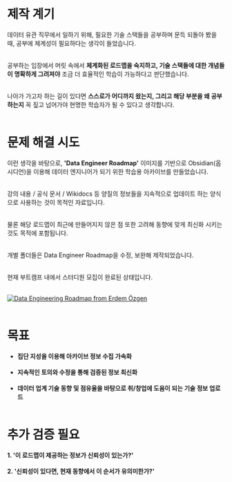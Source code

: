 # 제작 계기

데이터 유관 직무에서 일하기 위해, 필요한 기술 스택들을 공부하며 문득 되돌아 봤을 때, 공부에 체계성이 필요하다는 생각이 들었습니다.<br/><br/>

공부하는 입장에서 머릿 속에서 **체계화된 로드맵을 숙지하고, 기술 스택들에 대한 개념들이 명확하게 그려져야** 조금 더 효율적인 학습이 가능하다고 판단했습니다. <br/><br/>

나아가 가고자 하는 길이 있다면 **스스로가 어디까지 왔는지, 그리고 해당 부분을 왜 공부하는지** 꼭 짚고 넘어가야 현명한 학습자가 될 수 있다고 생각합니다. <br/><br/>


# 문제 해결 시도

이런 생각을 바탕으로, **'Data Engineer Roadmap'** 이미지를 기반으로 Obsidian(옵시디언)을 이용해 데이터 엔지니어가 되기 위한 학습용 아카이브를 만들었습니다. <br/><br/>

강의 내용 / 공식 문서 / Wikidocs 등 양질의 정보들을 지속적으로 업데이트 하는 양식으로 사용하는 것이 목적인 자료입니다. <br/><br/>

물론 해당 로드맵이 최근에 만들어지지 않은 점 또한 고려해 동향에 맞게 최신화 시키는 것도 목적에 포함됩니다. <br/><br/>

개별 폴더들은 Data Engineer Roadmap을 수정, 보완해 제작되었습니다. <br/><br/>

현재 부트캠프 내에서 스터디원 모집이 완료된 상태입니다. <br/><br/>

[![Data Engineering Roadmap from Erdem Özgen](https://github.com/ErdemOzgen/Data-Engineering-Roadmap/raw/main/DataEngRoadmap.png)](https://github.com/ErdemOzgen/Data-Engineering-Roadmap/raw/main/DataEngRoadmap.png"ErdemÖzgen") <br/><br/>

# 목표

- **집단 지성을 이용해 아카이브 정보 수집 가속화** <br/><br/>
- **지속적인 토의와 수정을 통해 검증된 정보 최신화** <br/><br/>
- **데이터 업계 기술 동향 및 점유율을 바탕으로 취/창업에 도움이 되는 기술 정보 업로드** <br/><br/>


# 추가 검증 필요

**1. '이 로드맵이 제공하는 정보가 신뢰성이 있는가?'** <br/><br/>
**2. '신뢰성이 있다면, 현재 동향에서 이 순서가 유의미한가?'** <br/><br/>
